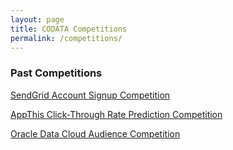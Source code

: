 ```yaml
---
layout: page
title: CODATA Competitions
permalink: /competitions/
---
```


### Past Competitions
<a href="https://www.kaggle.com/c/sendgrid-account-signup-competition">SendGrid Account Signup Competition</a>

<a href="/competitions/appthis/">AppThis Click-Through Rate Prediction Competition</a>

<a href="/competitions/oracle/">Oracle Data Cloud Audience Competition</a>
